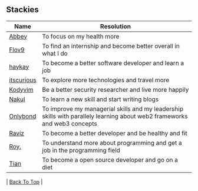 ## Stackies

| Name                                                 | Resolution                                                | 
|------------------------------------------------------|-----------------------------------------------------------|
| [Abbey](https://github.com/AbbeyIT)                  | To focus on my health more                                | 
| [Flov9](https://github.com/Flov9) | To find an internship and become better overall in what I do |
| [haykay](https://github.com/Haykay2020)	       | To become a better software developer and learn a job     |
| [itscurious](https://github.com/ShantanuK86)         | To explore more technologies and travel more              |
| [Kodyvim](https://github.com/emmydev9)               | Be a better security researcher and live more happily     | 
| [Nakul](https://github.com/nakul010)                 | To learn a new skill and start writing blogs              | 
| [Onlybond](https://github.com/onlybond) | To improve my managerial skills and my leadership skills with parallely learning about web2 frameworks and web3 concepts |
| [Raviz](https://github.com/gorvyz)                   | To become a better developer and be healthy and fit       |
| [Roy.](https://github.com/rywndr)                   | To understand more about programming and get a job in the programming field       |
| [Tian](https://github.com/tianbuyung) | To become a open source developer and go on a diet  |

| [Back To Top](#Stackies) |
